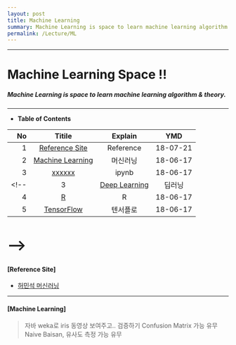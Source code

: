 ```yaml
---
layout: post
title: Machine Learning
summary: Machine Learning is space to learn machine learning algorithm & theory. 
permalink: /Lecture/ML
---
```


---

<!-- $theme: gaia -->
<!-- *template: gaia -->
<!-- page_number: false -->

# Machine Learning Space !!
#####  Machine Learning is space to learn machine learning algorithm & theory. 

---

<!-- *template: invert -->
<!-- page_number: true -->
<a name="contents"/>

* **Table of Contents**   

<span style="font-size:16pt">
  
|No|Titile|Explain|YMD|
|--:|:--:|:-:|:--:|
|1|[Reference Site](#site)|Reference|18-07-21|
|2|[Machine Learning](#machine) |머신러닝|18-06-17|
|3|[xxxxxx](./Untitled.ipynb) |ipynb|18-06-17|
<!-- |3|[Deep Learning](#deep)|딥러닝|18-06-17|
|4|[R](/Lecture/R)|R|18-06-17|
|5|[TensorFlow](/Lecture/TensorFlow)|텐서플로|18-06-17|
-->
---

<!-- *template: invert -->
<a name="site"/>

#### [Reference Site]  
* [허민석 머신러닝](https://youtu.be/hO9SVW6nnhM)
<!-- * Gradle
* [Lecture](/Lecture/Java)
-->

---

<!-- *template: invert -->
<a name="machine"/>

#### [Machine Learning]

> 자바 weka로  iris 동영상 보여주고.. 검증하기
> Confusion Matrix 가능 유무
> Naive Baisan, 유사도 측정 가능 유무
